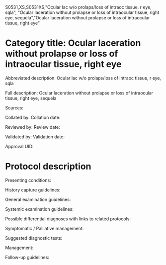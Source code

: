 S0531,XS,S0531XS,"Ocular lac w/o prolaps/loss of intraoc tissue, r eye, sqla", "Ocular laceration without prolapse or loss of intraocular tissue, right eye, sequela","Ocular laceration without prolapse or loss of intraocular tissue, right eye"
# Category title: Ocular laceration without prolapse or loss of intraocular tissue, right eye

Abbreviated description: Ocular lac w/o prolaps/loss of intraoc tissue, r eye, sqla

Full description: Ocular laceration without prolapse or loss of intraocular tissue, right eye, sequela

Sources:

Collated by:
Collation date:

Reviewed by:
Review date:

Validated by:
Validation date:

Approval UID:

# Protocol description

Presenting conditions:

History capture guidelines:

General examination guidelines:

Systemic examination guidelines:

Possible differential diagnoses with links to related protocols:

Symptomatic / Palliative management:

Suggested diagnostic tests:

Management:

Follow-up guidelines:
